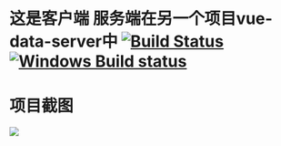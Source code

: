 # 这是客户端 服务端在另一个项目vue-data-server中 [![Build Status](https://circleci.com/gh/vuejs/vue-loader/tree/master.svg?style=shield)](https://circleci.com/gh/vuejs/vue-loader/tree/master) [![Windows Build status](https://ci.appveyor.com/api/projects/status/8cdonrkbg6m4k1tm/branch/master?svg=true)](https://ci.appveyor.com/project/yyx990803/vue-loader/branch/master)

# 项目截图

<img src="https://raw.githubusercontent.com/lizhensheng/vue-echart-design/master/docs/screenshot/designwindow.png"></img>

